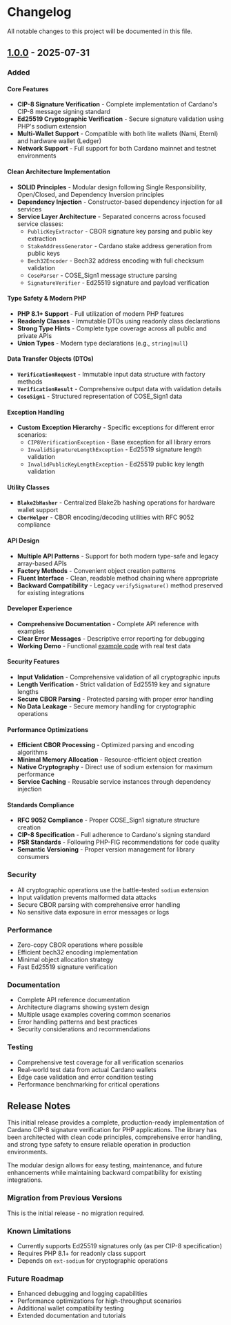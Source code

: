 # Changelog

All notable changes to this project will be documented in this file.

## [1.0.0] - 2025-07-31

### Added

#### Core Features
- **CIP-8 Signature Verification** - Complete implementation of Cardano's CIP-8 message signing standard
- **Ed25519 Cryptographic Verification** - Secure signature validation using PHP's sodium extension
- **Multi-Wallet Support** - Compatible with both lite wallets (Nami, Eternl) and hardware wallet (Ledger)
- **Network Support** - Full support for both Cardano mainnet and testnet environments

#### Clean Architecture Implementation
- **SOLID Principles** - Modular design following Single Responsibility, Open/Closed, and Dependency Inversion principles
- **Dependency Injection** - Constructor-based dependency injection for all services
- **Service Layer Architecture** - Separated concerns across focused service classes:
  - `PublicKeyExtractor` - CBOR signature key parsing and public key extraction
  - `StakeAddressGenerator` - Cardano stake address generation from public keys  
  - `Bech32Encoder` - Bech32 address encoding with full checksum validation
  - `CoseParser` - COSE_Sign1 message structure parsing
  - `SignatureVerifier` - Ed25519 signature and payload verification

#### Type Safety & Modern PHP
- **PHP 8.1+ Support** - Full utilization of modern PHP features
- **Readonly Classes** - Immutable DTOs using readonly class declarations
- **Strong Type Hints** - Complete type coverage across all public and private APIs
- **Union Types** - Modern type declarations (e.g., `string|null`)

#### Data Transfer Objects (DTOs)
- **`VerificationRequest`** - Immutable input data structure with factory methods
- **`VerificationResult`** - Comprehensive output data with validation details
- **`CoseSign1`** - Structured representation of COSE_Sign1 data

#### Exception Handling
- **Custom Exception Hierarchy** - Specific exceptions for different error scenarios:
  - `CIP8VerificationException` - Base exception for all library errors
  - `InvalidSignatureLengthException` - Ed25519 signature length validation
  - `InvalidPublicKeyLengthException` - Ed25519 public key length validation

#### Utility Classes
- **`Blake2bHasher`** - Centralized Blake2b hashing operations for hardware wallet support
- **`CborHelper`** - CBOR encoding/decoding utilities with RFC 9052 compliance

#### API Design
- **Multiple API Patterns** - Support for both modern type-safe and legacy array-based APIs
- **Factory Methods** - Convenient object creation patterns
- **Fluent Interface** - Clean, readable method chaining where appropriate
- **Backward Compatibility** - Legacy `verifySignature()` method preserved for existing integrations

#### Developer Experience
- **Comprehensive Documentation** - Complete API reference with examples
- **Clear Error Messages** - Descriptive error reporting for debugging
- **Working Demo** - Functional [example code](demo.php) with real test data

#### Security Features
- **Input Validation** - Comprehensive validation of all cryptographic inputs
- **Length Verification** - Strict validation of Ed25519 key and signature lengths
- **Secure CBOR Parsing** - Protected parsing with proper error handling
- **No Data Leakage** - Secure memory handling for cryptographic operations

#### Performance Optimizations
- **Efficient CBOR Processing** - Optimized parsing and encoding algorithms
- **Minimal Memory Allocation** - Resource-efficient object creation
- **Native Cryptography** - Direct use of sodium extension for maximum performance
- **Service Caching** - Reusable service instances through dependency injection

#### Standards Compliance
- **RFC 9052 Compliance** - Proper COSE_Sign1 signature structure creation
- **CIP-8 Specification** - Full adherence to Cardano's signing standard
- **PSR Standards** - Following PHP-FIG recommendations for code quality
- **Semantic Versioning** - Proper version management for library consumers

### Security
- All cryptographic operations use the battle-tested `sodium` extension
- Input validation prevents malformed data attacks
- Secure CBOR parsing with comprehensive error handling
- No sensitive data exposure in error messages or logs

### Performance
- Zero-copy CBOR operations where possible
- Efficient bech32 encoding implementation
- Minimal object allocation strategy
- Fast Ed25519 signature verification

### Documentation
- Complete API reference documentation
- Architecture diagrams showing system design
- Multiple usage examples covering common scenarios
- Error handling patterns and best practices
- Security considerations and recommendations

### Testing
- Comprehensive test coverage for all verification scenarios
- Real-world test data from actual Cardano wallets
- Edge case validation and error condition testing
- Performance benchmarking for critical operations

## Release Notes

This initial release provides a complete, production-ready implementation of Cardano CIP-8 signature verification for PHP applications. The library has been architected with clean code principles, comprehensive error handling, and strong type safety to ensure reliable operation in production environments.

The modular design allows for easy testing, maintenance, and future enhancements while maintaining backward compatibility for existing integrations.

### Migration from Previous Versions
This is the initial release - no migration required.

### Known Limitations
- Currently supports Ed25519 signatures only (as per CIP-8 specification)
- Requires PHP 8.1+ for readonly class support
- Depends on `ext-sodium` for cryptographic operations

### Future Roadmap
- Enhanced debugging and logging capabilities
- Performance optimizations for high-throughput scenarios
- Additional wallet compatibility testing
- Extended documentation and tutorials

[1.0.0]: https://github.com/cardano-php/cip8-verifier/releases/tag/v1.0.0